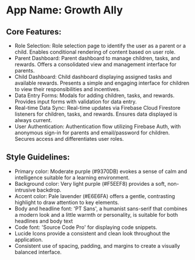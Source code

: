 # **App Name**: Growth Ally

## Core Features:

- Role Selection: Role selection page to identify the user as a parent or a child. Enables conditional rendering of content based on user role.
- Parent Dashboard: Parent dashboard to manage children, tasks, and rewards. Offers a consolidated view and management interface for parents.
- Child Dashboard: Child dashboard displaying assigned tasks and available rewards. Presents a simple and engaging interface for children to view their responsibilities and incentives.
- Data Entry Forms: Modals for adding children, tasks, and rewards. Provides input forms with validation for data entry.
- Real-time Data Sync: Real-time updates via Firebase Cloud Firestore listeners for children, tasks, and rewards. Ensures data displayed is always current.
- User Authentication: Authentication flow utilizing Firebase Auth, with anonymous sign-in for parents and email/password for children. Secures access and differentiates user roles.

## Style Guidelines:

- Primary color: Moderate purple (#9370DB) evokes a sense of calm and intelligence suitable for a learning environment.
- Background color: Very light purple (#F5EEF8) provides a soft, non-intrusive backdrop.
- Accent color: Pale lavender (#E6E6FA) offers a gentle, contrasting highlight to draw attention to key elements.
- Body and headline font: 'PT Sans', a humanist sans-serif that combines a modern look and a little warmth or personality, is suitable for both headlines and body text
- Code font: 'Source Code Pro' for displaying code snippets.
- Lucide Icons provide a consistent and clean look throughout the application.
- Consistent use of spacing, padding, and margins to create a visually balanced interface.